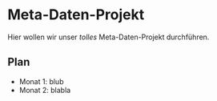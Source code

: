 # Meta-Daten-Projekt

Hier wollen wir unser *tolles* Meta-Daten-Projekt durchführen.

## Plan

* Monat 1: blub
* Monat 2: blabla

